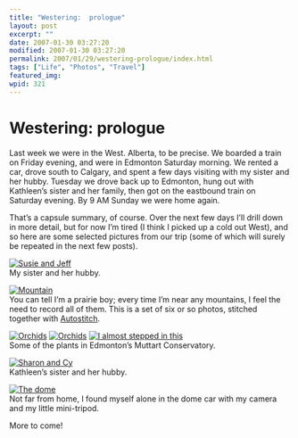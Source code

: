 ```yaml
---
title: "Westering:  prologue"
layout: post
excerpt: ""
date: 2007-01-30 03:27:20
modified: 2007-01-30 03:27:20
permalink: 2007/01/29/westering-prologue/index.html
tags: ["Life", "Photos", "Travel"]
featured_img: 
wpid: 321
---
```


# Westering:  prologue

Last week we were in the West. Alberta, to be precise. We boarded a train on Friday evening, and were in Edmonton Saturday morning. We rented a car, drove south to Calgary, and spent a few days visiting with my sister and her hubby. Tuesday we drove back up to Edmonton, hung out with Kathleen’s sister and her family, then got on the eastbound train on Saturday evening. By 9 AM Sunday we were home again.

That’s a capsule summary, of course. Over the next few days I’ll drill down in more detail, but for now I’m tired (I think I picked up a cold out West), and so here are some selected pictures from our trip (some of which will surely be repeated in the next few posts).

[![Susie and Jeff](http://farm1.static.flickr.com/181/373963801_2ce51ea27c_m.jpg)](http://www.flickr.com/photos/pj/373963801)  
My sister and her hubby.

[![Mountain](http://farm1.static.flickr.com/151/373969891_2c796827a7_m.jpg)](http://www.flickr.com/photos/pj/373969891)  
You can tell I’m a prairie boy; every time I’m near any mountains, I feel the need to record all of them. This is a set of six or so photos, stitched together with [Autostitch](http://www.cs.ubc.ca/~mbrown/autostitch/autostitch.html).

[![Orchids](http://farm1.static.flickr.com/158/373970827_405d8144a1_s.jpg)](http://www.flickr.com/photos/pj/373970827) [![Orchids](http://farm1.static.flickr.com/146/373970763_e28dbc22b5_s.jpg)](http://www.flickr.com/photos/pj/373970763) [![I almost stepped in this](http://farm1.static.flickr.com/154/373970700_8ca700327f_s.jpg)](http://www.flickr.com/photos/pj/373970700)  
Some of the plants in Edmonton’s Muttart Conservatory.

[![Sharon and Cy](http://farm1.static.flickr.com/156/373971532_92ee77bbbc_m.jpg)](http://www.flickr.com/photos/pj/373971532)  
Kathleen’s sister and her hubby.

[![The dome](http://farm1.static.flickr.com/142/373971928_fa16b0b2a7_m.jpg)](http://www.flickr.com/photos/pj/373971928)  
Not far from home, I found myself alone in the dome car with my camera and my little mini-tripod.

More to come!